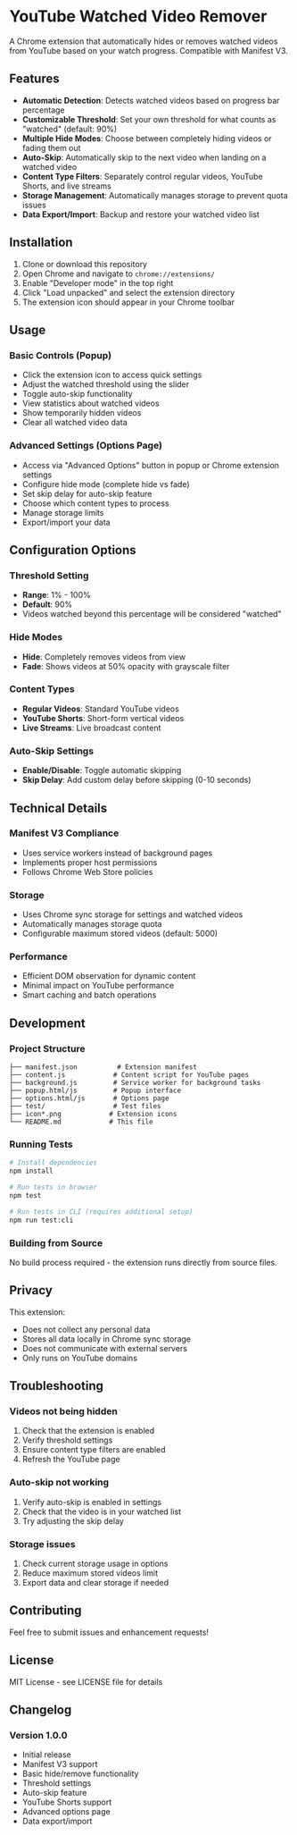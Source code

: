 # YouTube Watched Video Remover

A Chrome extension that automatically hides or removes watched videos from YouTube based on your watch progress. Compatible with Manifest V3.

## Features

- **Automatic Detection**: Detects watched videos based on progress bar percentage
- **Customizable Threshold**: Set your own threshold for what counts as "watched" (default: 90%)
- **Multiple Hide Modes**: Choose between completely hiding videos or fading them out
- **Auto-Skip**: Automatically skip to the next video when landing on a watched video
- **Content Type Filters**: Separately control regular videos, YouTube Shorts, and live streams
- **Storage Management**: Automatically manages storage to prevent quota issues
- **Data Export/Import**: Backup and restore your watched video list

## Installation

1. Clone or download this repository
2. Open Chrome and navigate to `chrome://extensions/`
3. Enable "Developer mode" in the top right
4. Click "Load unpacked" and select the extension directory
5. The extension icon should appear in your Chrome toolbar

## Usage

### Basic Controls (Popup)
- Click the extension icon to access quick settings
- Adjust the watched threshold using the slider
- Toggle auto-skip functionality
- View statistics about watched videos
- Show temporarily hidden videos
- Clear all watched video data

### Advanced Settings (Options Page)
- Access via "Advanced Options" button in popup or Chrome extension settings
- Configure hide mode (complete hide vs fade)
- Set skip delay for auto-skip feature
- Choose which content types to process
- Manage storage limits
- Export/import your data

## Configuration Options

### Threshold Setting
- **Range**: 1% - 100%
- **Default**: 90%
- Videos watched beyond this percentage will be considered "watched"

### Hide Modes
- **Hide**: Completely removes videos from view
- **Fade**: Shows videos at 50% opacity with grayscale filter

### Content Types
- **Regular Videos**: Standard YouTube videos
- **YouTube Shorts**: Short-form vertical videos
- **Live Streams**: Live broadcast content

### Auto-Skip Settings
- **Enable/Disable**: Toggle automatic skipping
- **Skip Delay**: Add custom delay before skipping (0-10 seconds)

## Technical Details

### Manifest V3 Compliance
- Uses service workers instead of background pages
- Implements proper host permissions
- Follows Chrome Web Store policies

### Storage
- Uses Chrome sync storage for settings and watched videos
- Automatically manages storage quota
- Configurable maximum stored videos (default: 5000)

### Performance
- Efficient DOM observation for dynamic content
- Minimal impact on YouTube performance
- Smart caching and batch operations

## Development

### Project Structure
```
├── manifest.json          # Extension manifest
├── content.js            # Content script for YouTube pages
├── background.js         # Service worker for background tasks
├── popup.html/js         # Popup interface
├── options.html/js       # Options page
├── test/                 # Test files
├── icon*.png            # Extension icons
└── README.md            # This file
```

### Running Tests
```bash
# Install dependencies
npm install

# Run tests in browser
npm test

# Run tests in CLI (requires additional setup)
npm run test:cli
```

### Building from Source
No build process required - the extension runs directly from source files.

## Privacy

This extension:
- Does not collect any personal data
- Stores all data locally in Chrome sync storage
- Does not communicate with external servers
- Only runs on YouTube domains

## Troubleshooting

### Videos not being hidden
1. Check that the extension is enabled
2. Verify threshold settings
3. Ensure content type filters are enabled
4. Refresh the YouTube page

### Auto-skip not working
1. Verify auto-skip is enabled in settings
2. Check that the video is in your watched list
3. Try adjusting the skip delay

### Storage issues
1. Check current storage usage in options
2. Reduce maximum stored videos limit
3. Export data and clear storage if needed

## Contributing

Feel free to submit issues and enhancement requests!

## License

MIT License - see LICENSE file for details

## Changelog

### Version 1.0.0
- Initial release
- Manifest V3 support
- Basic hide/remove functionality
- Threshold settings
- Auto-skip feature
- YouTube Shorts support
- Advanced options page
- Data export/import
